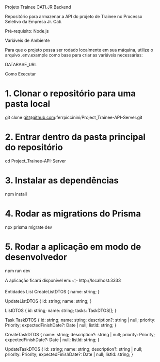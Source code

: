 Projeto Trainee CATI.JR Backend

Repositório para armazenar a API do projeto de Trainee no Processo Seletivo da Empresa Jr. Cati.

Pré-requisito: Node.js

Variáveis de Ambiente

Para que o projeto possa ser rodado localmente em sua máquina, utilize o arquivo .env.example como base para criar as variáveis necessárias:

DATABASE_URL

Como Executar
# 1. Clonar o repositório para uma pasta local
git clone git@github.com:ferrpiccinini/Project_Trainee-API-Server.git

# 2. Entrar dentro da pasta principal do repositório
cd Project_Trainee-API-Server

# 3. Instalar as dependências
npm install

# 4. Rodar as migrations do Prisma
npx prisma migrate dev

# 5. Rodar a aplicação em modo de desenvolvedor
npm run dev


A aplicação ficará disponível em:
👉 http://localhost:3333

Entidades
List
CreateListDTOS {
    name: string;
}

UpdateListDTOS {
    id: string;
    name: string;
}

ListDTOS {
    id: string;
    name: string;
    tasks: TaskDTOS[];
}

Task
TaskDTOS {
    id: string;
    name: string;
    description?: string | null; 
    priority: Priority;
    expectedFinishDate?: Date | null;
    listId: string;
}

CreateTaskDTOS {
    name: string;
    description?: string | null;
    priority: Priority;
    expectedFinishDate?: Date | null;
    listId: string;
}

UpdateTaskDTOS {
    id: string;
    name: string;
    description?: string | null;
    priority: Priority;
    expectedFinishDate?: Date | null;
    listId: string;
}
